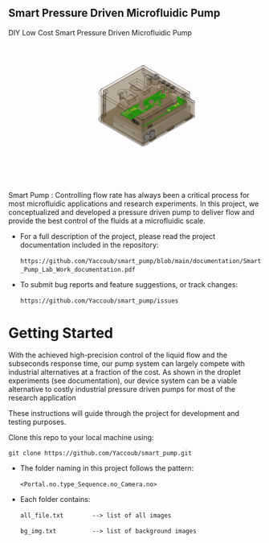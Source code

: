 ## Smart Pressure Driven Microfluidic Pump
DIY Low Cost Smart Pressure Driven Microfluidic Pump

![alt-text](https://github.com/Yaccoub/smart_pump/blob/main/documentation/pictures/smart_pump.gif)

Smart Pump : Controlling flow rate has always been a critical process for most microfluidic applications and research
experiments. In this project, we conceptualized and developed a pressure driven pump to deliver flow and provide
the best control of the fluids at a microfluidic scale.

 * For a full description of the project, please read the project documentation included
 in the repository:

   ```https://github.com/Yaccoub/smart_pump/blob/main/documentation/Smart_Pump_Lab_Work_documentation.pdf```

 * To submit bug reports and feature suggestions, or track changes:

     ```https://github.com/Yaccoub/smart_pump/issues```

# Getting Started

With the achieved high-precision control of the liquid flow and the subseconds response time, our
pump system can largely compete with industrial alternatives at a fraction of the cost. As shown in the
droplet experiments (see documentation), our device system can be a viable alternative to costly industrial pressure driven
pumps for most of the research application

These instructions will guide through the project for development and testing purposes.

Clone this repo to your local machine using:

```
git clone https://github.com/Yaccoub/smart_pump.git
```

* The folder naming in this project follows the pattern:

    ```<Portal.no.type_Sequence.no_Camera.no>```


* Each folder contains:

    ```all_file.txt        --> list of all images```

    ```bg_img.txt          --> list of background images```
